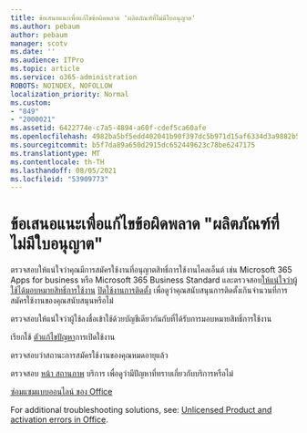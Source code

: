```yaml
---
title: ข้อเสนอแนะเพื่อแก้ไขข้อผิดพลาด 'ผลิตภัณฑ์ที่ไม่มีใบอนุญาต'
ms.author: pebaum
author: pebaum
manager: scotv
ms.date: ''
ms.audience: ITPro
ms.topic: article
ms.service: o365-administration
ROBOTS: NOINDEX, NOFOLLOW
localization_priority: Normal
ms.custom:
- "849"
- "2000021"
ms.assetid: 6422774e-c7a5-4894-a60f-cdef5ca60afe
ms.openlocfilehash: 4982ba5bf5edd402041b90f397dc5b971d15af6334d3a9882b59de182fec8c7a
ms.sourcegitcommit: b5f7da89a650d2915dc652449623c78be6247175
ms.translationtype: MT
ms.contentlocale: th-TH
ms.lasthandoff: 08/05/2021
ms.locfileid: "53909773"
---
```

# <a name="suggestions-for-solving-unlicensed-product-errors"></a>ข้อเสนอแนะเพื่อแก้ไขข้อผิดพลาด "ผลิตภัณฑ์ที่ไม่มีใบอนุญาต"

ตรวจสอบให้แน่ใจว่าคุณมีการสมัครใช้งานที่อนุญาตสิทธิ์การใช้งานไคลเอ็นต์ เช่น Microsoft 365 Apps for business หรือ Microsoft 365 Business Standard และตรวจสอบ[ให้แน่ใจว่าผู้ใช้ได้มอบหมายสิทธิ์การใช้งาน](https://docs.microsoft.com/microsoft-365/admin/add-users/add-users) [ปิดใช้งานการติดตั้ง](https://docs.microsoft.com/microsoft-365/admin/add-users/delete-a-user) เพื่อดูว่าคุณสนับสนุนการติดตั้งเกินจํานวนที่การสมัครใช้งานของคุณสนับสนุนหรือไม่
  
ตรวจสอบให้แน่ใจว่าผู้ใช้ลงชื่อเข้าใช้ด้วยบัญชีเดียวกันกับที่ได้รับการมอบหมายสิทธิ์การใช้งาน
  
เรียกใช้ [ตัวแก้ไขปัญหา](https://aka.ms/SARA-OfficeActivation-Alchemy)การเปิดใช้งาน
  
ตรวจสอบว่าสถานะการสมัครใช้งานของคุณหมดอายุแล้ว
  
ตรวจสอบ [หน้า สถานภาพ](https://docs.microsoft.com/office365/enterprise/view-service-health) บริการ เพื่อดูว่ามีปัญหาที่ทราบเกี่ยวกับบริการหรือไม่
  
[ซ่อมแซมแบบออนไลน์ ของ Office](https://support.office.com/Article/7821d4b6-7c1d-4205-aa0e-a6b40c5bb88b?wt.mc_id=Alchemy_ClientDIA)
  
For additional troubleshooting solutions, see: [Unlicensed Product and activation errors in Office](https://support.office.com/Article/0d23d3c0-c19c-4b2f-9845-5344fedc4380?wt.mc_id=Alchemy_ClientDIA).
  